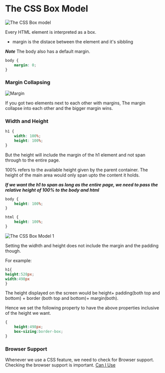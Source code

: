 # The CSS Box Model

![The CSS Box model](https://user-images.githubusercontent.com/15992276/59133394-d91fcf00-8945-11e9-9003-5b11a44cabf4.JPG)


Every HTML element is interpreted as a box.

- margin is the distace between the element and it's sibbling

**_Note_**
The body also has a default margin.

```css
body {
	margin: 0;
}
```


### Margin Collapsing
![Margin](https://user-images.githubusercontent.com/15992276/59133392-d91fcf00-8945-11e9-8ea5-78356cdde79e.JPG)

If you got two elements next to each other with margins,
The margin collapse into each other and the bigger margin
wins.


### Width and Height

```css
h1 {
	width: 100%;
	height: 100%;
}
```

But the height will include the margin of the h1 element
and not span through to the entire page.

100% refers to the available height given by the parent
container. The height of the main area would only span
upto the content it holds.

**_If we want the h1 to span as long as the entire page, we need to pass the relative height of 100% to the body and html_**

```css
body {
	height: 100%;
}

html {
	height: 100%;
}
```
![The CSS Box Model 1](https://user-images.githubusercontent.com/15992276/59133393-d91fcf00-8945-11e9-8f39-40d50d1be3ac.JPG)

Setting the widhth and height does not
include the margin and the padding though.

For example:

```css
h1{
height:528px;
width:498px
}
```

The height displayed on the screen would be
height+ padding(both top and bottom) + border (both top and bottom)+ margin(both).

Hence we set the following property to have the above properties inclusive of the height
we want.

```css
{
    height:498px;
    box-sizing:border-box;
}
```

### Browser Support

Whenever we use a CSS feature, we
need to check for Browser support. Checking the browser support is important.
[Can I Use](https://caniuse.com/)
















